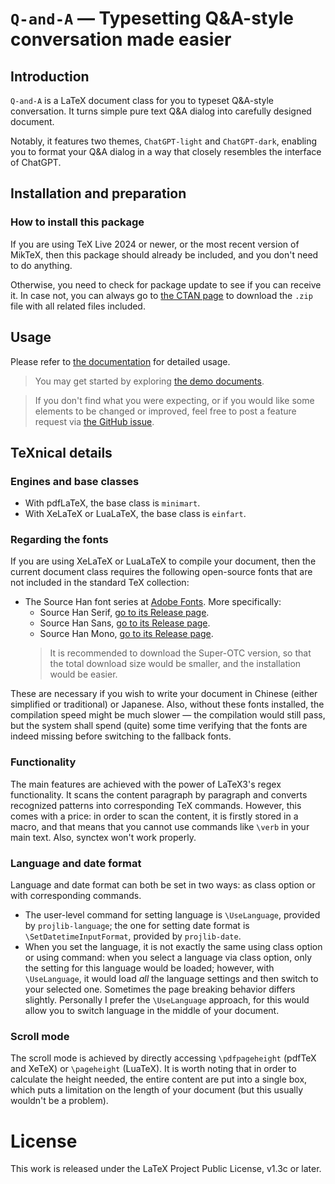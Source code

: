 <!-- Copyright (C) 2023 by Jinwen XU -->

# `Q-and-A` — Typesetting Q\&A-style conversation made easier

## Introduction

`Q-and-A` is a LaTeX document class for you to typeset Q&A-style conversation. It turns simple pure text Q&A dialog into carefully designed document.

Notably, it features two themes, `ChatGPT-light` and `ChatGPT-dark`, enabling you to format your Q&A dialog in a way that closely resembles the interface of ChatGPT.

## Installation and preparation

### How to install this package

If you are using TeX Live 2024 or newer, or the most recent version of MikTeX, then this package should already be included, and you don't need to do anything.

Otherwise, you need to check for package update to see if you can receive it. In case not, you can always go to [the CTAN page](https://ctan.org/pkg/Q-and-A) to download the `.zip` file with all related files included.

## Usage

Please refer to [the documentation](https://github.com/Jinwen-XU/Q-and-A/blob/main/doc/Q-and-A-doc.pdf) for detailed usage.

> You may get started by exploring [the demo documents](https://github.com/Jinwen-XU/Q-and-A/tree/main/demo).

> If you don't find what you were expecting, or if you would like some elements to be changed or improved, feel free to post a feature request via [the GitHub issue](https://github.com/Jinwen-XU/Q-and-A/issues).


## TeXnical details

### Engines and base classes
- With pdfLaTeX, the base class is `minimart`.
- With XeLaTeX or LuaLaTeX, the base class is `einfart`.

### Regarding the fonts

If you are using XeLaTeX or LuaLaTeX to compile your document, then the current document class requires the following open-source fonts that are not included in the standard TeX collection:

- The Source Han font series at [Adobe Fonts](https://github.com/adobe-fonts). More specifically:
  - Source Han Serif, [go to its Release page](https://github.com/adobe-fonts/source-han-serif/releases).
  - Source Han Sans, [go to its Release page](https://github.com/adobe-fonts/source-han-sans/releases).
  - Source Han Mono, [go to its Release page](https://github.com/adobe-fonts/source-han-mono/releases).
  > It is recommended to download the Super-OTC version, so that the total download size would be smaller, and the installation would be easier.

These are necessary if you wish to write your document in Chinese (either simplified or traditional) or Japanese. Also, without these fonts installed, the compilation speed might be much slower — the compilation would still pass, but the system shall spend (quite) some time verifying that the fonts are indeed missing before switching to the fallback fonts.

### Functionality
The main features are achieved with the power of LaTeX3's regex functionality. It scans the content paragraph by paragraph and converts recognized patterns into corresponding TeX commands.
However, this comes with a price: in order to scan the content, it is firstly stored in a macro, and that means that you cannot use commands like `\verb` in your main text.
Also, synctex won't work properly.

### Language and date format
Language and date format can both be set in two ways: as class option or with corresponding commands.
- The user-level command for setting language is `\UseLanguage`, provided by `projlib-language`; the one for setting date format is `\SetDatetimeInputFormat`, provided by `projlib-date`.
- When you set the language, it is not exactly the same using class option or using command: when you select a language via class option, only the setting for this language would be loaded; however, with `\UseLanguage`, it would load *all* the language settings and then switch to your selected one. Sometimes the page breaking behavior differs slightly. Personally I prefer the `\UseLanguage` approach, for this would allow you to switch language in the middle of your document.

### Scroll mode
The scroll mode is achieved by directly accessing `\pdfpageheight` (pdfTeX and XeTeX) or `\pageheight` (LuaTeX). <!-- The minimal page height is set to be `10in`. --> It is worth noting that in order to calculate the height needed, the entire content are put into a single box, which puts a limitation on the length of your document (but this usually wouldn't be a problem).

# License

This work is released under the LaTeX Project Public License, v1.3c or later.
